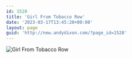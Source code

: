 ```yaml
---
id: 1528
title: 'Girl From Tobacco Row'
date: '2023-03-17T13:45:20+00:00'
layout: page
guid: 'http://new.andydixon.com/?page_id=1528'
---
```


![Girl From Tobacco Row](https://i0.wp.com/assets.g8x2.ldn.idrivee2-23.com/posters/Girl%20From%20Tobacco%20Row%2001.jpg?w=1200&ssl=1 "Girl From Tobacco Row")